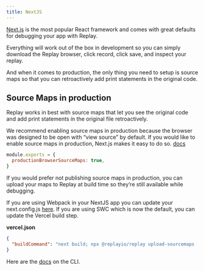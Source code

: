 ```yaml
---
title: NextJS
---
```


[Next.js](https://nextjs.org/) is the most popular React framework and comes with great defaults for debugging your app with Replay.

Everything will work out of the box in development so you can simply download the Replay browser, click record, click save, and inspect your replay.

And when it comes to production, the only thing you need to setup is source maps so that you can retroactively add print statements in the original code.

## Source Maps in production

Replay works in best with source maps that let you see the original code and add print statements in the original file retroactively.

We recommend enabling source maps in production because the browser was designed to be open with “view source” by default. If you would like to enable source maps in production, Next.js makes it easy to do so. [docs](https://nextjs.org/docs/app/api-reference/next-config-js/productionBrowserSourceMaps)

```javascript
module.exports = {
  productionBrowserSourceMaps: true,
}
```

If you would prefer not publishing source maps in production, you can upload your maps to Replay at build time so they’re still available while debugging.

If you are using Webpack in your NextJS app you can update your next.config.js [here](https://docs.replay.io/getting-started/teams-admin/uploading-source-maps). If you are using SWC which is now the default, you can update the Vercel build step.

**vercel.json**

```json
{
  "buildCommand": "next build; npx @replayio/replay upload-sourcemaps ./next"
}
```

Here are the [docs](https://docs.replay.io/getting-started/teams-admin/uploading-source-maps) on the CLI.
